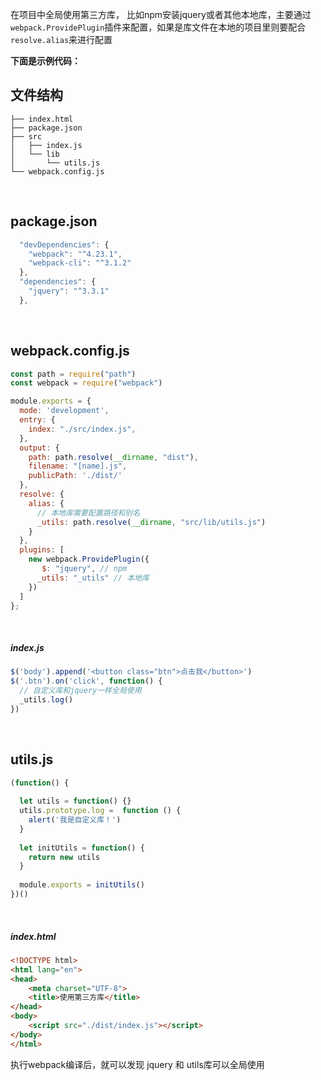在项目中全局使用第三方库， 比如npm安装jquery或者其他本地库，主要通过`webpack.ProvidePlugin`插件来配置，如果是库文件在本地的项目里则要配合`resolve.alias`来进行配置

<!-- more -->

**下面是示例代码：**

## 文件结构

```
├── index.html
├── package.json
├── src
│   ├── index.js
│   └── lib
│       └── utils.js
└── webpack.config.js
```

<br />

## package.json

```js
  "devDependencies": {
    "webpack": "^4.23.1",
    "webpack-cli": "^3.1.2"
  },
  "dependencies": {
    "jquery": "^3.3.1"
  },
```

<br />

## webpack.config.js

```js
const path = require("path")
const webpack = require("webpack")

module.exports = {
  mode: 'development',
  entry: {
    index: "./src/index.js",
  },
  output: {
    path: path.resolve(__dirname, "dist"),
    filename: "[name].js",
    publicPath: './dist/'
  },
  resolve: {
    alias: {
      // 本地库需要配置路径和别名
      _utils: path.resolve(__dirname, "src/lib/utils.js")
    }
  },
  plugins: [
    new webpack.ProvidePlugin({
       $: "jquery", // npm
      _utils: "_utils" // 本地库
    })
  ]
};

```

<br />


##### index.js

```js
$('body').append('<button class="btn">点击我</button>')
$('.btn').on('click', function() {
  // 自定义库和jquery一样全局使用
  _utils.log()
})

```

<br />



## utils.js

```js
(function() {
  
  let utils = function() {}
  utils.prototype.log =  function () {
    alert('我是自定义库！')
  }
  
  let initUtils = function() {
    return new utils
  }
  
  module.exports = initUtils()
})()

```

<br />

##### index.html

```html
<!DOCTYPE html>
<html lang="en">
<head>
    <meta charset="UTF-8">
    <title>使用第三方库</title>
</head>
<body>
    <script src="./dist/index.js"></script>
</body>
</html>

```

    
 执行webpack编译后，就可以发现 jquery 和 utils库可以全局使用

